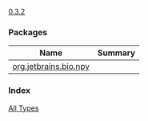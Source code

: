 [0.3.2](.)

### Packages

| Name | Summary |
|---|---|
| [org.jetbrains.bio.npy](org.jetbrains.bio.npy/index.md) |  |

### Index

[All Types](alltypes/index.md)